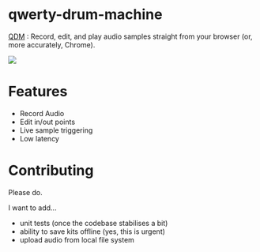 # qwerty-drum-machine

<a href="http://jasonstorey.co.uk/demos/qwerty-drum-machine/" title="qwerty drum machine" alt="qwerty drum machine">QDM</a> : Record, edit, and play audio samples straight from your browser (or, more accurately, Chrome).

<a href="http://jasonstorey.co.uk/demos/qwerty-drum-machine/" title="qwerty drum machine"><img src="http://jasonstorey.co.uk/demos/qwerty-drum-machine/qdm-screenshot.png" /></a>

# Features

- Record Audio
- Edit in/out points
- Live sample triggering
- Low latency

# Contributing

Please do.

I want to add...

- unit tests (once the codebase stabilises a bit)
- ability to save kits offline (yes, this is urgent)
- upload audio from local file system
